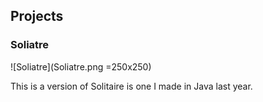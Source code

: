 ## Projects
### Soliatre
![Soliatre](Soliatre.png =250x250)

This is a version of Solitaire is one I made in Java last year.

